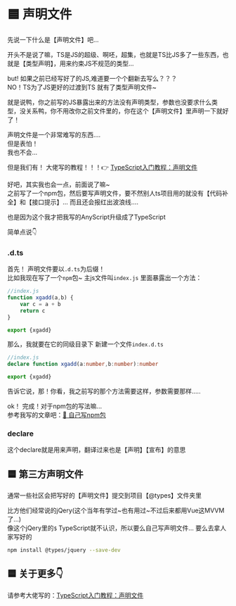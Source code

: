 # 🟦 声明文件

先说一下什么是【声明文件】吧...  

开头不是说了嘛，TS是JS的超级、啊呸，超集，也就是TS比JS多了一些东西，也就是【类型声明】，用来约束JS不规范的类型...

but! 如果之前已经写好了的JS,难道要一个个翻新去写么？？？  
NO！TS为了JS更好的过渡到TS 就有了类型声明文件~ 

就是说鸭，你之前写的JS暴露出来的方法没有声明类型，参数也没要求什么类型，没关系鸭，你不用改你之前文件里的，你在这个【声明文件】里声明一下就好了！


声明文件是一个非常难写的东西....   
但是表怕！  
我也不会... 

但是我们有！ 大佬写的教程！！！👉
[TypeScript入门教程：声明文件](https://ts.xcatliu.com/basics/declaration-files.html)

好吧，其实我也会一点，前面说了嘛~  
之前写了一个npm包，然后要写声明文件，要不然别人ts项目用的就没有【代码补全】和【接口提示】... 而且还会报红出波浪线....

也是因为这个我才把我写的AnyScript升级成了TypeScript

简单点说👇

### .d.ts
首先！ 声明文件要以`.d.ts`为后缀！  
比如我现在写了一个`npm`包~  主js文件叫`index.js` 里面暴露出一个方法：
```js 
//index.js
function xgadd(a,b) {
    var c = a + b
    return c
}

export {xgadd}
```
那么，我就要在它的同级目录下 新建一个文件`index.d.ts`
```ts
//index.js
declare function xgadd(a:number,b:number):number

export {xgadd}
```
告诉它说，那！你看，我之前写的那个方法需要这样，参数需要那样.....

ok！ 完成！对于npm包的写法嘛...   
参考我写的文章吧：[🎒 自己写npm包](../../Note/npm_create.md)

### declare
这个declare就是用来声明，翻译过来也是【声明】【宣布】的意思


## 🟦 第三方声明文件
通常一些社区会把写好的【声明文件】提交到项目【@types】文件夹里  

比方他们经常说的jQery(这个当年有学过~也有用过~不过后来都用Vue这MVVM了...)   
像这个jQery里的`$` TypeScript就不认识，所以要么自己写声明文件... 要么去拿人家写好的
```sh
npm install @types/jquery --save-dev
```

## 🟦 关于更多👇
请参考大佬写的：[TypeScript入门教程：声明文件](https://ts.xcatliu.com/basics/declaration-files.html)